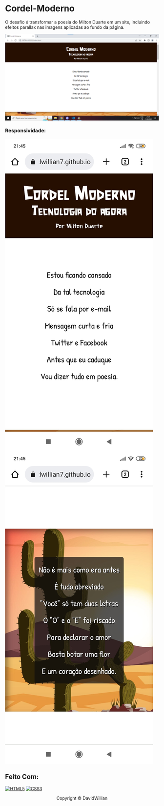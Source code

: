 # Cordel-Moderno
O desafio é transformar a poesia do Milton Duarte em um site, incluindo efeitos parallax nas imagens aplicadas ao fundo da página.

<img src="imagens/print01.png" alt="site Cordel Moderno" align="center">

### Responsividade:
<img src="imagens/print02.jpg" alt="site Cordel Moderno na tela de celular" align="center">
<img src="imagens/print03.jpg" alt="site Cordel Moderno na tela de celular" align="center">

## Feito Com:
[![HTML5](https://img.shields.io/badge/HTML5-E34F26?style=for-the-badge&logo=html5&logoColor=white)](https://developer.mozilla.org/pt-BR/docs/Web/HTML)
[![CSS3](https://img.shields.io/badge/CSS3-1572B6?style=for-the-badge&logo=css3&logoColor=white)](https://developer.mozilla.org/pt-BR/docs/Web/CSS)

<p align="center">Copyright © DavidWillian</p>